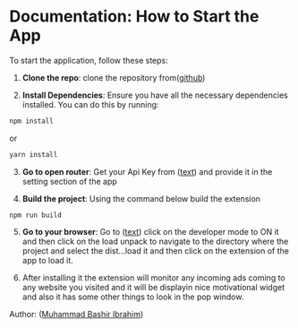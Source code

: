 # Documentation: How to Start the App

To start the application, follow these steps:

1. **Clone the repo**: clone the repository from([github](https://github.com/Zaccodder/adFriend))

2. **Install Dependencies**: Ensure you have all the necessary dependencies installed. You can do this by running:

```sh
npm install
```

or

```sh
yarn install
```

3. **Go to open router**: Get your Api Key from ([text](https://openrouter.ai/)) and provide it in the setting section of the app

4. **Build the project**: Using the command below build the extension

```
npm run build

```

5. **Go to your browser**: Go to ([text](chrome://extensions/)) click on the developer mode to ON it and then click on the load unpack to navigate to the directory where the project and select the dist...load it and then click on the extension of the app to load it.

6. After installing it the extension will monitor any incoming ads coming to any website you visited and it will be displayin nice motivational widget and also it has some other things to look in the pop window.

Author: ([Muhammad Bashir Ibrahim](https://github.com/Zaccodder))
